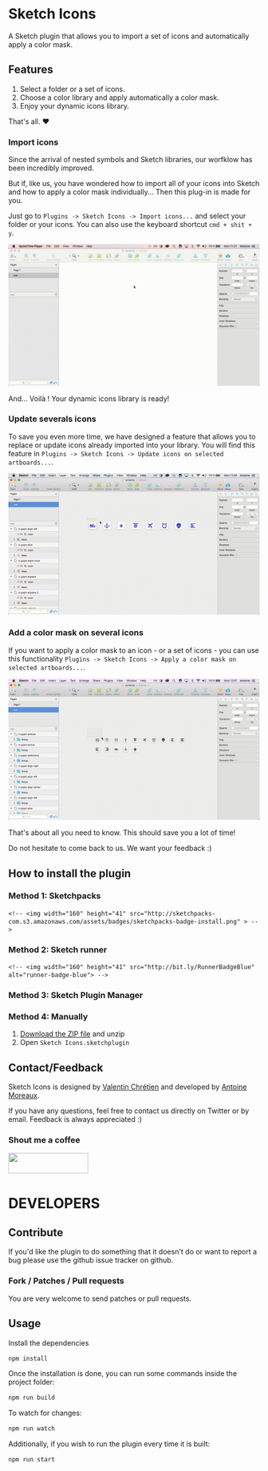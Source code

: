 # Sketch Icons

A Sketch plugin that allows you to import a set of icons and automatically apply a color mask.

## Features

1. Select a folder or a set of icons.
2. Choose a color library and apply automatically a color mask.
3. Enjoy your dynamic icons library.

That's all. ❤️

### Import icons

Since the arrival of nested symbols and Sketch libraries, our worfklow has been incredibly improved.

But if, like us, you have wondered how to import all of your icons into Sketch and how to apply a color mask individually... Then this plug-in is made for you.

Just go to `Plugins -> Sketch Icons -> Import icons...` and select your folder or your icons. You can also use the keyboard shortcut `cmd + shit + y`.

![alt text](images/import-icons.gif)

And... Voilà ! Your dynamic icons library is ready!

### Update severals icons

To save you even more time, we have designed a feature that allows you to replace or update icons already imported into your library. You will find this feature in `Plugins -> Sketch Icons -> Update icons on selected artboards...`.

![alt text](images/update-icons.gif)

### Add a color mask on several icons

If you want to apply a color mask to an icon - or a set of icons - you can use this functionality `Plugins -> Sketch Icons -> Apply a color mask on selected artboards...`.

![alt text](images/add-mask-icons.gif)

That's about all you need to know. This should save you a lot of time! 

Do not hesitate to come back to us. We want your feedback :)

## How to install the plugin

### Method 1: Sketchpacks

<!-- <a href="https://sketchpacks.com/sonburn/symbol-instance-locator/install"> -->
	<!-- <img width="160" height="41" src="http://sketchpacks-com.s3.amazonaws.com/assets/badges/sketchpacks-badge-install.png" > -->
<!-- </a> -->

### Method 2: Sketch runner

<!-- <a href="http://bit.ly/SketchRunnerWebsite"> -->
	<!-- <img width="160" height="41" src="http://bit.ly/RunnerBadgeBlue" alt="runner-badge-blue"> -->
<!-- </a> -->

### Method 3: Sketch Plugin Manager

### Method 4: Manually

1. [Download the ZIP file](https://github.com/amoreaux/Sketch-Icons/raw/master/release/Sketch-Icons.zip) and unzip
2. Open `Sketch Icons.sketchplugin`

## Contact/Feedback

Sketch Icons is designed by [Valentin Chrétien](https://twitter.com/valentinchrt) and developed by [Antoine Moreaux](https://twitter.com/Antoine_Moreaux).

If you have any questions, feel free to contact us directly on Twitter or by email. Feedback is always appreciated :)

### Shout me a coffee

<a href="https://www.paypal.me/AntoineMoreaux">
	<img width="160" height="41" src="https://raw.githubusercontent.com/DWilliames/PDF-export-sketch-plugin/master/images/paypal-badge.png">
</a>

# DEVELOPERS

## Contribute

If you'd like the plugin to do something that it doesn't do or want to report a bug please use the github issue tracker on github.

### Fork / Patches / Pull requests

You are very welcome to send patches or pull requests.

## Usage

Install the dependencies

```bash
npm install
```

Once the installation is done, you can run some commands inside the project folder:

```bash
npm run build
```

To watch for changes:

```bash
npm run watch
```

Additionally, if you wish to run the plugin every time it is built:

```bash
npm run start
```


